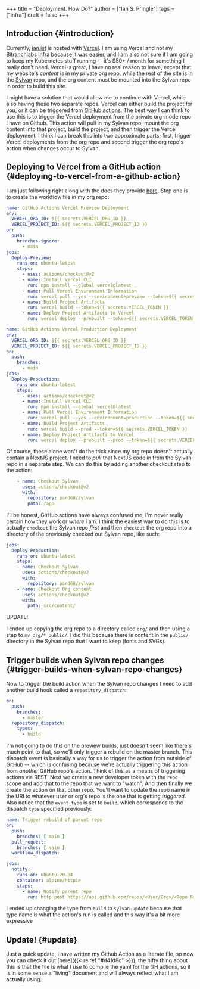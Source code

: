 +++
title = "Deployment. How Do?"
author = ["Ian S. Pringle"]
tags = ["infra"]
draft = false
+++

## Introduction {#introduction}

Currently, [ian.ist](https://ian.ist) is hosted with [Vercel](https://vercel.com). I am using Vercel and not my
[Bitranchlabs Infra](https://gitlab.com/bitranchlabs/ops) because it was easier, and I am also not sure if I am going to
keep my Kubernetes stuff running -- it's $50+ / month for something I really
don't need. Vercel is great, I have no real reason to leave, except that my
website's _content_ is in my private org repo, while the rest of the site is in
the [Sylvan](https://github.com/pard68/sylvan) repo, and the org content must be mounted into the Sylvan repo in order
to build this site.

I might have a solution that would allow me to continue with Vercel, while also
having these two separate repos. Vercel can either build the project for you, or
it can be triggered from [GitHub actions](https://vercel.com/docs/concepts/git/vercel-for-github#using-github-actions). The best way I can think to use this is
to trigger the Vercel deployment from the private org-mode repo I have on Github.
This action will pull in my Sylvan repo, mount the org content into that project,
build the project, and then trigger the Vercel deployment. I think I can break this
into two approximate parts; first, trigger Vercel deployments from the org repo
and second trigger the org repo's action when changes occur to Sylvan.


## Deploying to Vercel from a GitHub action {#deploying-to-vercel-from-a-github-action}

I am just following right along with the docs they provide [here](https://vercel.com/support/articles/how-can-i-use-github-actions-with-vercel). Step one is to
create the workflow file in my org repo:

<a id="code-snippet--Github Action for deploying non-prod"></a>
```yaml
name: GitHub Actions Vercel Preview Deployment
env:
  VERCEL_ORG_ID: ${{ secrets.VERCEL_ORG_ID }}
  VERCEL_PROJECT_ID: ${{ secrets.VERCEL_PROJECT_ID }}
on:
  push:
    branches-ignore:
      - main
jobs:
  Deploy-Preview:
    runs-on: ubuntu-latest
    steps:
      - uses: actions/checkout@v2
      - name: Install Vercel CLI
        run: npm install --global vercel@latest
      - name: Pull Vercel Environment Information
        run: vercel pull --yes --environment=preview --token=${{ secrets.VERCEL_TOKEN }}
      - name: Build Project Artifacts
        run: vercel build --token=${{ secrets.VERCEL_TOKEN }}
      - name: Deploy Project Artifacts to Vercel
        run: vercel deploy --prebuilt --token=${{ secrets.VERCEL_TOKEN }}
```

<a id="code-snippet--Github Action for deploying prod"></a>
```yaml
name: GitHub Actions Vercel Production Deployment
env:
  VERCEL_ORG_ID: ${{ secrets.VERCEL_ORG_ID }}
  VERCEL_PROJECT_ID: ${{ secrets.VERCEL_PROJECT_ID }}
on:
  push:
    branches:
      - main
jobs:
  Deploy-Production:
    runs-on: ubuntu-latest
    steps:
      - uses: actions/checkout@v2
      - name: Install Vercel CLI
        run: npm install --global vercel@latest
      - name: Pull Vercel Environment Information
        run: vercel pull --yes --environment=production --token=${{ secrets.VERCEL_TOKEN }}
      - name: Build Project Artifacts
        run: vercel build --prod --token=${{ secrets.VERCEL_TOKEN }}
      - name: Deploy Project Artifacts to Vercel
        run: vercel deploy --prebuilt --prod --token=${{ secrets.VERCEL_TOKEN }}
```

Of course, these alone won't do the trick since my org repo doesn't actually
contain a NextJS project. I need to _pull_ that NextJS code in from the Sylvan
repo in a separate step. We can do this by adding another checkout step to the
action:

```yaml
    - name: Checkout Sylvan
      uses: actions/checkout@v2
      with:
        repository: pard68/sylvan
        path: /app
```

I'll be honest, GitHub actions have always confused me, I'm never really certain
how they work or _where_ I am. I think the easiest way to do this is to actually
`checkout` the Sylvan repo _first_ and then `checkout` the org repo into a directory
of the previously checked out Sylvan repo, like such:

```yaml
jobs:
  Deploy-Production:
    runs-on: ubuntu-latest
    steps:
    - name: Checkout Sylvan
      uses: actions/checkout@v2
      with:
        repository: pard68/sylvan
    - name: Checkout Org content
      uses: actions/checkout@v2
      with:
        path: src/content/
```

UPDATE:

I ended up copying the org repo to a directory called `org/` and then using a
step to `mv org/* public/`. I did this because there is content in the `public/`
directory in the Sylvan repo that I want to keep (fonts and SVGs).


## Trigger builds when Sylvan repo changes {#trigger-builds-when-sylvan-repo-changes}

Now to trigger the build action when the Sylvan repo changes I need to add
another build hook called a `repository_dispatch`:

```yaml
on:
  push:
    branches:
      - master
  repository_dispatch:
    types:
      - build
```

I'm not going to do this on the preview builds, just doesn't seem like there's
much point to that, so we'll only trigger a rebuild on the master branch. This
dispatch event is basically a way for us to trigger the action from outside of
GitHub -- which is confusing because we're actually triggering this action from
_another_ GitHub repo's action. Think of this as a means of triggering actions
via REST. Next we create a new developer token with the `repo` scope and add
that to the repo that we want to "watch". And then finally we create the action
on that other repo. You'll want to update the repo name in the URI to
whatever user or org's repo is the one that is getting _triggered_. Also notice
that the `event_type` is set to `build`, which corresponds to the dispatch
`type` specified previously:

```yaml
name: Trigger rebuild of parent repo
on:
  push:
    branches: [ main ]
  pull_request:
    branches: [ main ]
  workflow_dispatch:

jobs:
  notify:
    runs-on: ubuntu-20.04
    container: alpine/httpie
    steps:
      - name: Notify parent repo
        run: http post https://api.github.com/repos/<User/Org>/<Repo Name>/dispatches "Authorization:token ${{ secrets.NOTIFY_TOKEN }}" event_type=build --ignore-stdin
```

I ended up changing the type from `build` to `sylvan-update` because that type
name is what the action's run is called and this way it's a bit more expressive


## Update! {#update}

Just a quick update, I have written my Github Action as a literate file, so now
you can check it out [here]({{< relref "#d41d8c" >}}), the nifty thing about this is that the file is what I
use to compile the yaml for the GH actions, so it is in some sense a "living"
document and will always reflect what I am actually using.
